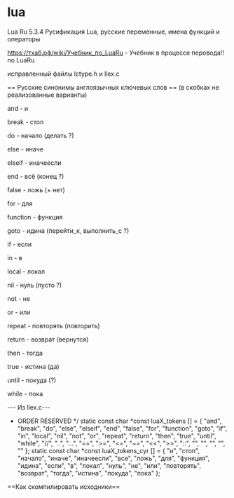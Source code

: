 # lua
Lua Ru 5.3.4 Русификация Lua, русские переменные, имена функций и операторы

https://тхаб.рф/wiki/Учебник_по_LuaRu - Учебник в процессе перовода!! по LuaRu

исправленный файлы lctype.h и llex.c

== Русские синонимы англоязычных ключевых слов ==
(в скобках не реализованные варианты)

and - и

break - стоп 

do - начало (делать ?)

else - иначе

elseif - иначеесли

end - всё (конец ?)

false - ложь (+ нет) 

for - для

function - функция

goto - идина (перейти_к, выполнить_с ?)

if - если 

in - в 

local - локал

nil - нуль (пусто ?) 

not - не 

or - или

repeat - повторять (повторить)

return - возврат (вернутся)

then - тогда

true - истина (да)

until - покуда (?)

while - пока

--- Из llex.c---
* ORDER RESERVED */
static const char *const luaX_tokens [] = {
    "and", "break", "do", "else", "elseif",
    "end", "false", "for", "function", "goto", "if",
    "in", "local", "nil", "not", "or", "repeat",
    "return", "then", "true", "until", "while",
    "//", "..", "...", "==", ">=", "<=", "~=",
    "<<", ">>", "::", "<eof>",
    "<number>", "<integer>", "<name>", "<string>"
};
static const char *const luaX_tokens_cyr [] = {
    "и", "стоп", "начало", "иначе", "иначеесли",
    "все", "ложь", "для", "функция", "идина", "если",
    "в", "локал", "нуль", "не", "или", "повторять",
    "возврат", "тогда", "истина", "покуда", "пока"
};

==Как скомпилировать исходники==
